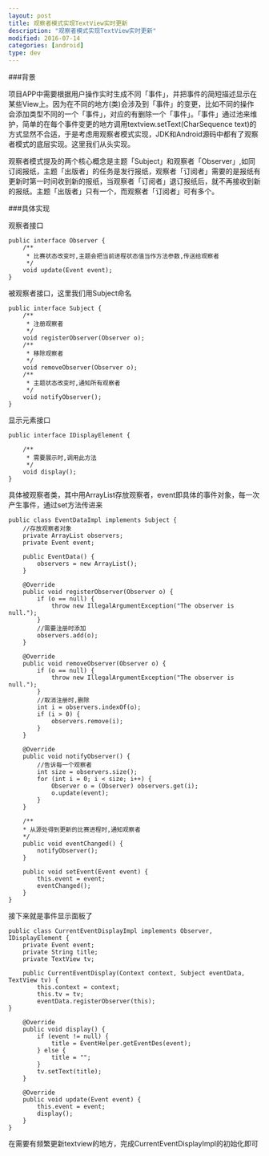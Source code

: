 ```yaml
---
layout: post
title: 观察者模式实现TextView实时更新
description: "观察者模式实现TextView实时更新"
modified: 2016-07-14
categories: [android]
type: dev
---
```


###背景

项目APP中需要根据用户操作实时生成不同「事件」，并把事件的简短描述显示在某些View上。因为在不同的地方(类)会涉及到「事件」的变更，比如不同的操作会添加类型不同的一个「事件」，对应的有删除一个「事件」。「事件」通过池来维护，简单的在每个事件变更的地方调用textview.setText(CharSequence text)的方式显然不合适，于是考虑用观察者模式实现，JDK和Android源码中都有了观察者模式的底层实现。这里我们从头实现。

<!-- more -->

观察者模式提及的两个核心概念是主题「Subject」和观察者「Observer」,如同订阅报纸，主题「出版者」的任务是发行报纸，观察者「订阅者」需要的是报纸有更新时第一时间收到新的报纸，当观察者「订阅者」退订报纸后，就不再接收到新的报纸。主题「出版者」只有一个，而观察者「订阅者」可有多个。

###具体实现

观察者接口

    public interface Observer {
        /**
         * 比赛状态改变时,主题会把当前进程状态值当作方法参数,传送给观察者
         */
        void update(Event event);
	}

被观察者接口，这里我们用Subject命名

    public interface Subject {
        /**
         * 注册观察者
         */
        void registerObserver(Observer o);
        /**
         * 移除观察者
         */
        void removeObserver(Observer o);
        /**
         * 主题状态改变时,通知所有观察者
         */
        void notifyObserver();
    }

显示元素接口

    public interface IDisplayElement {

        /**
         * 需要展示时,调用此方法
         */
    	void display();
	}

具体被观察者类，其中用ArrayList存放观察者，event即具体的事件对象，每一次产生事件，通过set方法传进来

    public class EventDataImpl implements Subject {
        //存放观察者对象
        private ArrayList observers;
        private Event event;

        public EventData() {
            observers = new ArrayList();
        }

       	@Override
        public void registerObserver(Observer o) {
            if (o == null) {
                throw new IllegalArgumentException("The observer is null.");
            }
            //需要注册时添加
            observers.add(o);
        }

        @Override
    	public void removeObserver(Observer o) {
        	if (o == null) {
            	throw new IllegalArgumentException("The observer is null.");
        	}
        	//取消注册时,删除
        	int i = observers.indexOf(o);
        	if (i > 0) {
            	observers.remove(i);
        	}
    	}

    	@Override
    	public void notifyObserver() {
        	//告诉每一个观察者
        	int size = observers.size();
        	for (int i = 0; i < size; i++) {
            	Observer o = (Observer) observers.get(i);
            	o.update(event);
        	}
    	}

    	/**
     	* 从源处得到更新的比赛进程时,通知观察者
     	*/
    	public void eventChanged() {
        	notifyObserver();
    	}

    	public void setEvent(Event event) {
        	this.event = event;
        	eventChanged();
    	}
	}

接下来就是事件显示面板了

	public class CurrentEventDisplayImpl implements Observer, IDisplayElement {
    	private Event event;
    	private String title;
    	private TextView tv;

    	public CurrentEventDisplay(Context context, Subject eventData, TextView tv) {
        	this.context = context;
        	this.tv = tv;
        	eventData.registerObserver(this);
    }

    	@Override
    	public void display() {
        	if (event != null) {
        	    title = EventHelper.getEventDes(event);
        	} else {
           		title = "";
        	}
        	tv.setText(title);
    	}

    	@Override
    	public void update(Event event) {
        	this.event = event;
        	display();
    	}
	}

在需要有频繁更新textview的地方，完成CurrentEventDisplayImpl的初始化即可
